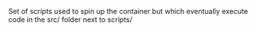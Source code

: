 Set of scripts used to spin up the container but which eventually execute code in the src/ folder next to scripts/

